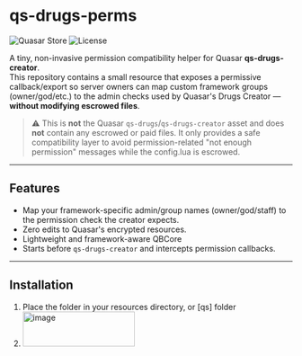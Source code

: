 # qs-drugs-perms

![Quasar Store](https://img.shields.io/badge/Quasar-Companion-blue) ![License](https://img.shields.io/badge/License-MIT-green)

A tiny, non-invasive permission compatibility helper for Quasar **qs-drugs-creator**.  
This repository contains a small resource that exposes a permissive callback/export so server owners can map custom framework groups (owner/god/etc.) to the admin checks used by Quasar's Drugs Creator — **without modifying escrowed files**.

> ⚠️ This is **not** the Quasar `qs-drugs`/`qs-drugs-creator` asset and does **not** contain any escrowed or paid files. It only provides a safe compatibility layer to avoid permission-related "not enough permission" messages while the config.lua is escrowed.

---

## Features

- Map your framework-specific admin/group names (owner/god/staff) to the permission check the creator expects.
- Zero edits to Quasar's encrypted resources.
- Lightweight and framework-aware QBCore
- Starts before `qs-drugs-creator` and intercepts permission callbacks.

---

## Installation

1. Place the folder in your resources directory, or [qs] folder
2. <img width="199" height="62" alt="image" src="https://github.com/user-attachments/assets/37eac6c9-8749-4dc4-9124-96b71a7b5271" />

